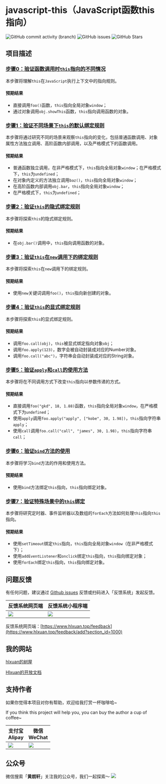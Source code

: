 # javascript-this（JavaScript函数this指向）
![GitHub commit activity (branch)](https://img.shields.io/github/commit-activity/m/Hlxuan/javascript-this) ![GitHub issues](https://img.shields.io/github/issues/Hlxuan/javascript-this) ![GitHub Stars](https://img.shields.io/github/stars/Hlxuan/javascript-this)

## 项目描述

### [步骤0：验证函数调用时`this`指向的不同情况](00_this指向的实验.html)

本步骤将理解`this`在`JavaScript`执行上下文中的指向规则。

#### 预期结果
- 直接调用`foo()`函数，`this`指向全局对象`window`；
- 通过对象调用`obj.showThis`函数，`this`指向调用函数的对象。


### [步骤1：验证不同场景下`this`的默认绑定规则](01_this绑定规则实验.html)

本步骤将通过研究不同的场景来观察`this`指向的变化，包括普通函数调用、对象属性方法独立调用、高阶函数内部调用，以及严格模式下的函数调用。

#### 预期结果
- 普通函数独立调用，在非严格模式下，`this`指向全局对象`window`；在严格模式下，`this`为`undefined`；
- 在对象内定义的方法独立调用`baz()`，`this`指向全局对象`window`；
- 在高阶函数内部调用`obj.bar`，`this`指向全局对象`window`；
- 在严格模式下，`this`为`undefined`；


### [步骤2：验证`this`的隐式绑定规则](02_this隐式绑定实验.html)

本步骤将探索`this`的隐式绑定规则。

#### 预期结果
- 在`obj.bar()`调用中，`this`指向调用函数的对象。


### [步骤3：验证`this`在`new`调用下的绑定规则](03_this_new绑定实验.html)

本步骤将探索`this`在`new`调用下的绑定规则。

#### 预期结果
- 使用`new`关键词调用`foo()`，`this`指向新创建的对象。


### [步骤4：验证`this`的显式绑定规则](04_this显式绑定实验.html)

本步骤将探索`this`的显式绑定规则。

#### 预期结果
- 调用`foo.call(obj)`，`this`被显式绑定指向对象`obj`；
- 调用`foo.apply(123)`，数字会被自动封装成对应的Number对象。
- 调用`foo.call("abc")`，字符串会自动封装成对应的String对象。


### [步骤5：验证`apply`和`call`的使用方法](05_apply_call实验.html)

本步骤将在不同调用方式下改变`this`指向以参数传递的方式。

#### 预期结果
- 直接调用`foo("gkd", 18, 1.88)`函数，`this`指向全局对象`window`，在严格模式下为`undefined`；
- 使用`apply`调用`foo.apply("apply", ["kobe", 30, 1.98])`，`this`指向字符串`apply`；
- 使用`call`调用`foo.call("call", "james", 30, 1.98)`，`this`指向字符串`call`；


### [步骤6：验证`bind`方法的使用](06_bind方法实验.html)

本步骤将学习`bind`方法的作用和使用方法。

#### 预期结果
- 使用`bind`方法绑定`this`指向，`this`指向绑定对象。


### [步骤7：验证特殊场景中的`this`绑定](07_特殊场景this绑定实验.html)

本步骤将研究定时器、事件监听器以及数组的`forEach`方法如何处理`this`指向`this`指向。

#### 预期结果
- 使用`setTimeout`绑定`this`指向，`this`指向全局对象`window`（在非严格模式下）；
- 使用`addEventListener`和`onclick`绑定`this`指向，`this`指向绑定对象；
- 使用`forEach`绑定`this`指向，`this`指向绑定对象。



## 问题反馈

有任何问题，建议通过 [Github issues](https://github.com/Hlxuan/javascript-this/issues) 反馈或扫码进入「反馈系统」发起反馈。

| 反馈系统网页端                                             | 反馈系统小程序端                                                   |
| ---------------------------------------------------------- | ------------------------------------------------------------------ |
| ![](https://res.hlxuan.top/opendoc/feedback/web/other.png) | ![](https://res.hlxuan.top/opendoc/feedback/miniprogram/other.png) |

反馈系统网页端：[https://www.hlxuan.top/feedback](https://www.hlxuan.top/feedback/add?section_id=1000)


## 我的网站
[hlxuan的树屋](https://www.hlxuan.top)

[Hlxuan的开放文档](https://docs.hlxuan.top)


## 支持作者

如果你觉得本项目对你有帮助，欢迎给我打赏一杯咖啡哈~

If you think this project will help you, you can buy the author a cup of coffee~


| 支付宝<br>Alipay                                              | 微信<br>WeChat                                                |
| ------------------------------------------------------------- | ------------------------------------------------------------- |
| ![](https://res.hlxuan.top/opendoc/support-author/alipay.png) | ![](https://res.hlxuan.top/opendoc/support-author/weixin.png) |


## 公众号
微信搜索「**黄朗轩**」关注我的公众号，我们一起探索～
![](https://res.hlxuan.top/opendoc/gzh-banner.png)